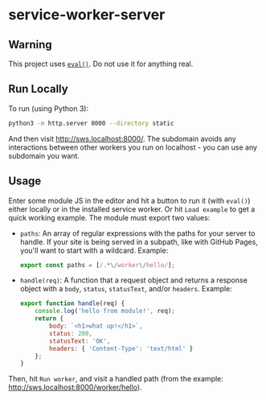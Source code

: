 # service-worker-server

## Warning

This project uses [`eval()`](https://developer.mozilla.org/en-US/docs/Web/JavaScript/Reference/Global_Objects/eval). Do not use it for anything real.

## Run Locally

To run (using Python 3):

```sh
python3 -m http.server 8000 --directory static
```

And then visit http://sws.localhost:8000/. The subdomain avoids any interactions between other workers you run on localhost - you can use any subdomain you want.

## Usage

Enter some module JS in the editor and hit a button to run it (with `eval()`) either locally or in the installed service worker. Or hit `Load example` to get a quick working example. The module must export two values:

 - `paths`: An array of regular expressions with the paths for your server to handle. If your site is being served in a subpath, like with GitHub Pages, you'll want to start with a wildcard. Example:
    ```js
    export const paths = [/.*\/worker\/hello/];
    ```
 - `handle(req)`: A function that a request object and returns a response object with a `body`, `status`, `statusText`, and/or `headers`. Example:
    ```js
    export function handle(req) {
        console.log('hello from module!', req);
        return {
            body: `<h1>what up!</h1>`,
            status: 200,
            statusText: 'OK',
            headers: { 'Content-Type': 'text/html' }
        };
    }
    ```

Then, hit `Run worker`, and visit a handled path (from the example: http://sws.localhost:8000/worker/hello).